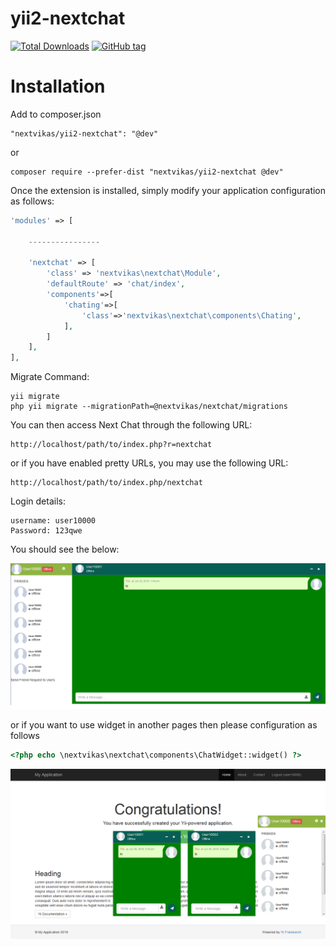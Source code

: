# yii2-nextchat 

[![Total Downloads](https://img.shields.io/packagist/dt/nextvikas/yii2-nextchat.svg?logo=github&logoColor=white&style=flat-square)](https://packagist.org/packages/nextvikas/yii2-nextchat)
[![GitHub tag](https://img.shields.io/badge/composer-yii2--extension-orange.svg)]()

# Installation
Add to composer.json


```
"nextvikas/yii2-nextchat": "@dev"
```
or
```
composer require --prefer-dist "nextvikas/yii2-nextchat @dev"
```

Once the extension is installed, simply modify your application configuration as follows:
```php
'modules' => [

    ----------------

    'nextchat' => [
        'class' => 'nextvikas\nextchat\Module',
        'defaultRoute' => 'chat/index',
        'components'=>[
            'chating'=>[
                'class'=>'nextvikas\nextchat\components\Chating',
            ],
        ]
    ],
],
```


Migrate Command: 
```
yii migrate
php yii migrate --migrationPath=@nextvikas/nextchat/migrations
```


You can then access Next Chat through the following URL:
```
http://localhost/path/to/index.php?r=nextchat
```
or if you have enabled pretty URLs, you may use the following URL:
```
http://localhost/path/to/index.php/nextchat
```


Login details: 
```
username: user10000
Password: 123qwe
```

You should see the below:

![yii next chat demo page](https://raw.githubusercontent.com/nextvikas/yii2-nextchat/master/nextchat.png "yii next chat demo page")


or if you want to use widget in another pages then please configuration as follows
```php
<?php echo \nextvikas\nextchat\components\ChatWidget::widget() ?>
```
![yii next chat widget demo page](https://raw.githubusercontent.com/nextvikas/yii2-nextchat/master/widget.png "yii next chat widget demo page")
